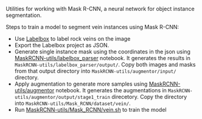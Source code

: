 Utilities for working with Mask R-CNN, a neural network for object instance segmentation.


Steps to train a model to segment vein instances using Mask R-CNN:
* Use [Labelbox](labelbox.io) to label rock veins on the image
* Export the Labelbox project as JSON.
* Generate single instance mask using the coordinates in the json using [MaskRCNN-utils/labelbox_parser](labelbox_parser/Labelbox%20JSON%20to%20Instance%20Mask.ipynb) notebook. It generates the results in `MaskRCNN-utils/labelbox_parser/output/`. Copy both images and masks from that output directory into `MaskRCNN-utils/augmentor/input/` directory.
* Apply augmentation to generate more samples using [MaskRCNN-utils/augmentor](augmentor/augmentor.ipynb) notebook. It generates the augmentations in `MaskRCNN-utils/augmentor/output/stage1_train` direcetory. Copy the directory into `MaskRCNN-utils/Mask_RCNN/dataset/vein/`.
* Run [MaskRCNN-utils/Mask_RCNN/vein.sh](Mask_RCNN/vein.sh) to train the model
